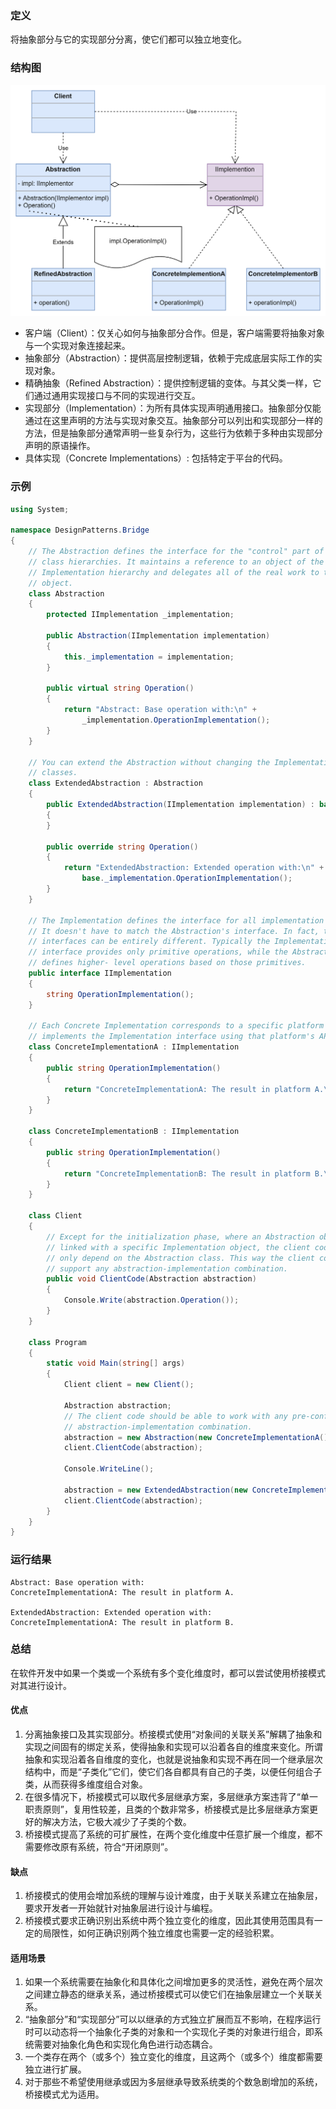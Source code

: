 ### 定义
将抽象部分与它的实现部分分离，使它们都可以独立地变化。

### 结构图
![](https://github.com/Jinzhg/DesignPattern/blob/main/Resource/桥接模式结构图.png)

- 客户端（Client）：仅关心如何与抽象部分合作。但是，客户端需要将抽象对象与一个实现对象连接起来。
- 抽象部分（Abstraction）：提供高层控制逻辑，依赖于完成底层实际工作的实现对象。
- 精确抽象（Refined Abstraction）：提供控制逻辑的变体。与其父类一样，它们通过通用实现接口与不同的实现进行交互。
- 实现部分（Implementation）：为所有具体实现声明通用接口。抽象部分仅能通过在这里声明的方法与实现对象交互。抽象部分可以列出和实现部分一样的方法，但是抽象部分通常声明一些复杂行为，这些行为依赖于多种由实现部分声明的原语操作。
- 具体实现（Concrete Implementations）: 包括特定于平台的代码。

### 示例
```C#
using System;

namespace DesignPatterns.Bridge
{
    // The Abstraction defines the interface for the "control" part of the two
    // class hierarchies. It maintains a reference to an object of the
    // Implementation hierarchy and delegates all of the real work to this
    // object.
    class Abstraction
    {
        protected IImplementation _implementation;
        
        public Abstraction(IImplementation implementation)
        {
            this._implementation = implementation;
        }
        
        public virtual string Operation()
        {
            return "Abstract: Base operation with:\n" + 
                _implementation.OperationImplementation();
        }
    }

    // You can extend the Abstraction without changing the Implementation
    // classes.
    class ExtendedAbstraction : Abstraction
    {
        public ExtendedAbstraction(IImplementation implementation) : base(implementation)
        {
        }
        
        public override string Operation()
        {
            return "ExtendedAbstraction: Extended operation with:\n" +
                base._implementation.OperationImplementation();
        }
    }

    // The Implementation defines the interface for all implementation classes.
    // It doesn't have to match the Abstraction's interface. In fact, the two
    // interfaces can be entirely different. Typically the Implementation
    // interface provides only primitive operations, while the Abstraction
    // defines higher- level operations based on those primitives.
    public interface IImplementation
    {
        string OperationImplementation();
    }

    // Each Concrete Implementation corresponds to a specific platform and
    // implements the Implementation interface using that platform's API.
    class ConcreteImplementationA : IImplementation
    {
        public string OperationImplementation()
        {
            return "ConcreteImplementationA: The result in platform A.\n";
        }
    }

    class ConcreteImplementationB : IImplementation
    {
        public string OperationImplementation()
        {
            return "ConcreteImplementationB: The result in platform B.\n";
        }
    }

    class Client
    {
        // Except for the initialization phase, where an Abstraction object gets
        // linked with a specific Implementation object, the client code should
        // only depend on the Abstraction class. This way the client code can
        // support any abstraction-implementation combination.
        public void ClientCode(Abstraction abstraction)
        {
            Console.Write(abstraction.Operation());
        }
    }
    
    class Program
    {
        static void Main(string[] args)
        {
            Client client = new Client();

            Abstraction abstraction;
            // The client code should be able to work with any pre-configured
            // abstraction-implementation combination.
            abstraction = new Abstraction(new ConcreteImplementationA());
            client.ClientCode(abstraction);
            
            Console.WriteLine();
            
            abstraction = new ExtendedAbstraction(new ConcreteImplementationB());
            client.ClientCode(abstraction);
        }
    }
}
```

### 运行结果
```
Abstract: Base operation with:
ConcreteImplementationA: The result in platform A.

ExtendedAbstraction: Extended operation with:
ConcreteImplementationA: The result in platform B.
```

### 总结
在软件开发中如果一个类或一个系统有多个变化维度时，都可以尝试使用桥接模式对其进行设计。

#### 优点
1. 分离抽象接口及其实现部分。桥接模式使用“对象间的关联关系”解耦了抽象和实现之间固有的绑定关系，使得抽象和实现可以沿着各自的维度来变化。所谓抽象和实现沿着各自维度的变化，也就是说抽象和实现不再在同一个继承层次结构中，而是“子类化”它们，使它们各自都具有自己的子类，以便任何组合子类，从而获得多维度组合对象。
2. 在很多情况下，桥接模式可以取代多层继承方案，多层继承方案违背了“单一职责原则”，复用性较差，且类的个数非常多，桥接模式是比多层继承方案更好的解决方法，它极大减少了子类的个数。
3. 桥接模式提高了系统的可扩展性，在两个变化维度中任意扩展一个维度，都不需要修改原有系统，符合“开闭原则”。

#### 缺点
1. 桥接模式的使用会增加系统的理解与设计难度，由于关联关系建立在抽象层，要求开发者一开始就针对抽象层进行设计与编程。
2. 桥接模式要求正确识别出系统中两个独立变化的维度，因此其使用范围具有一定的局限性，如何正确识别两个独立维度也需要一定的经验积累。

#### 适用场景
1. 如果一个系统需要在抽象化和具体化之间增加更多的灵活性，避免在两个层次之间建立静态的继承关系，通过桥接模式可以使它们在抽象层建立一个关联关系。
2. “抽象部分”和“实现部分”可以以继承的方式独立扩展而互不影响，在程序运行时可以动态将一个抽象化子类的对象和一个实现化子类的对象进行组合，即系统需要对抽象化角色和实现化角色进行动态耦合。
3. 一个类存在两个（或多个）独立变化的维度，且这两个（或多个）维度都需要独立进行扩展。
4. 对于那些不希望使用继承或因为多层继承导致系统类的个数急剧增加的系统，桥接模式尤为适用。
